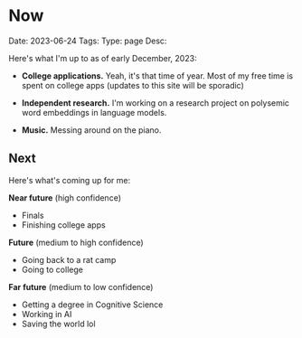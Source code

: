 # Now
Date: 2023-06-24
Tags: 
Type: page
Desc:

Here's what I'm up to as of early December, 2023: 

- **College applications.** Yeah, it's that time of year. Most of my free time is spent on college apps (updates to this site will be sporadic)

- **Independent research.** I'm working on a research project on polysemic word embeddings in language models.

- **Music.** Messing around on the piano.

## Next

Here's what's coming up for me: 

**Near future** (high confidence)

- Finals
- Finishing college apps

**Future** (medium to high confidence)

- Going back to a rat camp
- Going to college 

**Far future** (medium to low confidence)

- Getting a degree in Cognitive Science
- Working in AI 
- Saving the world lol